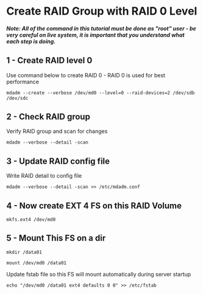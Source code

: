 # Create RAID Group with RAID 0 Level

##### *Note: All of the command in this tutorial must be done as "root" user - be very careful on live system, it is important that you understand what each step is doing.*

## 1 - Create RAID level 0

Use command below to create RAID 0 - RAID 0 is used for best performance

```
mdadm --create --verbose /dev/md0 --level=0 --raid-devices=2 /dev/sdb /dev/sdc
```


## 2 - Check RAID group

Verify RAID group and scan for changes

```
mdadm --verbose --detail -scan
```


## 3 - Update RAID config file

Write RAID detail to config file

```
mdadm --verbose --detail -scan >> /etc/mdadm.conf
```


## 4 - Now create EXT 4 FS on this RAID Volume

```
mkfs.ext4 /dev/md0
```

## 5 - Mount This FS on a dir

```
mkdir /data01

mount /dev/md0 /data01
```

Update fstab file so this FS will mount automatically during server startup

```
echo "/dev/md0 /data01 ext4 defaults 0 0" >> /etc/fstab
```
